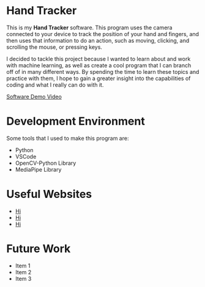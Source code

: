 # Hand Tracker

This is my **Hand Tracker** software. This program uses the camera connected to your device to track the position of your hand and fingers, and then uses that information to do an action, such as moving, clicking, and scrolling the mouse, or pressing keys.

I decided to tackle this project because I wanted to learn about and work with machine learning, as well as create a cool program that I can branch off of in many different ways. By spending the time to learn these topics and practice with them, I hope to gain a greater insight into the capabilities of coding and what I really can do with it.

[Software Demo Video](https://google.com)

# Development Environment

Some tools that I used to make this program are:

* Python
* VSCode
* OpenCV-Python Library
* MediaPipe Library

# Useful Websites

* [Hi](https://google.com)
* [Hi](https://google.com)
* [Hi](https://google.com)

# Future Work

* Item 1
* Item 2
* Item 3